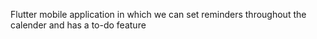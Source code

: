 Flutter mobile application in which we can set reminders throughout the calender and has a to-do feature
